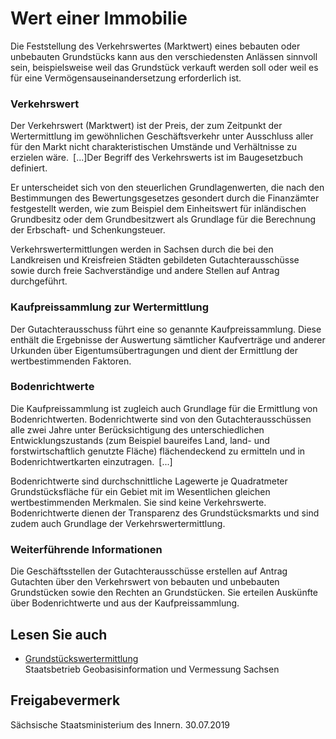 # Wert einer Immobilie

Die Feststellung des Verkehrswertes (Marktwert) eines bebauten oder unbebauten Grundstücks kann aus den verschiedensten Anlässen sinnvoll sein, beispielsweise weil das Grundstück verkauft werden soll oder weil es für eine Vermögensauseinandersetzung erforderlich ist.

### Verkehrswert

Der Verkehrswert (Marktwert) ist der Preis, der zum Zeitpunkt der Wertermittlung im gewöhnlichen Geschäftsverkehr unter Ausschluss aller für den Markt nicht charakteristischen Umstände und Verhältnisse zu erzielen wäre. [...]Der Begriff des Verkehrswerts ist im Baugesetzbuch definiert.

Er unterscheidet sich von den steuerlichen Grundlagenwerten, die nach den Bestimmungen des Bewertungsgesetzes gesondert durch die Finanzämter festgestellt werden, wie zum Beispiel dem Einheitswert für inländischen Grundbesitz oder dem Grundbesitzwert als Grundlage für die Berechnung der Erbschaft- und Schenkungsteuer.

Verkehrswertermittlungen werden in Sachsen durch die bei den Landkreisen und Kreisfreien Städten gebildeten Gutachterausschüsse sowie durch freie Sachverständige und andere Stellen auf Antrag durchgeführt.

### Kaufpreissammlung zur Wertermittlung

Der Gutachterausschuss führt eine so genannte Kaufpreissammlung. Diese enthält die Ergebnisse der Auswertung sämtlicher Kaufverträge und anderer Urkunden über Eigentumsübertragungen und dient der Ermittlung der wertbestimmenden Faktoren.

### Bodenrichtwerte

Die Kaufpreissammlung ist zugleich auch Grundlage für die Ermittlung von Bodenrichtwerten. Bodenrichtwerte sind von den Gutachterausschüssen alle zwei Jahre unter Berücksichtigung des unterschiedlichen Entwicklungszustands (zum Beispiel baureifes Land, land- und forstwirtschaftlich genutzte Fläche) flächendeckend zu ermitteln und in Bodenrichtwertkarten einzutragen. [...]

Bodenrichtwerte sind durchschnittliche Lagewerte je Quadratmeter Grundstücksfläche für ein Gebiet mit im Wesentlichen gleichen wertbestimmenden Merkmalen. Sie sind keine Verkehrswerte. Bodenrichtwerte dienen der Transparenz des Grundstücksmarkts und sind zudem auch Grundlage der Verkehrswertermittlung.

### Weiterführende Informationen

Die Geschäftsstellen der Gutachterausschüsse erstellen auf Antrag Gutachten über den Verkehrswert von bebauten und unbebauten Grundstücken sowie den Rechten an Grundstücken. Sie erteilen Auskünfte über Bodenrichtwerte und aus der Kaufpreissammlung.

## Lesen Sie auch

* [Grundstückswertermittlung](http://www.boris.sachsen.de/ "GeoSN-Themenportal \"Grundstückswertermittlung\" ")  
  Staatsbetrieb Geobasisinformation und Vermessung Sachsen

## Freigabevermerk

Sächsische Staatsministerium des Innern. 30.07.2019
